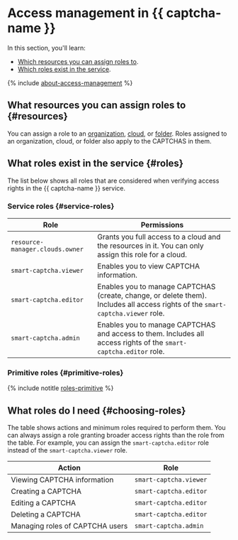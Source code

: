 # Access management in {{ captcha-name }}

In this section, you'll learn:

* [Which resources you can assign roles to](#resources).
* [Which roles exist in the service](#roles).

{% include [about-access-management](../../_includes/iam/about-access-management.md) %}


## What resources you can assign roles to {#resources}

You can assign a role to an [organization](../../organization/index.yaml), [cloud](../../resource-manager/concepts/resources-hierarchy.md#cloud), or [folder](../../resource-manager/concepts/resources-hierarchy.md#folder). Roles assigned to an organization, cloud, or folder also apply to the CAPTCHAS in them.


## What roles exist in the service {#roles}

The list below shows all roles that are considered when verifying access rights in the {{ captcha-name }} service.


### Service roles {#service-roles}

| Role | Permissions |
----- | -----
| `resource-manager.clouds.owner` | Grants you full access to a cloud and the resources in it. You can only assign this role for a cloud. |
| `smart-captcha.viewer` | Enables you to view CAPTCHA information. |
| `smart-captcha.editor` | Enables you to manage CAPTCHAS (create, change, or delete them). Includes all access rights of the `smart-captcha.viewer` role. |
| `smart-captcha.admin` | Enables you to manage CAPTCHAS and access to them. Includes all access rights of the `smart-captcha.editor` role. |


### Primitive roles {#primitive-roles}

{% include notitle [roles-primitive](../../_includes/roles-primitive.md) %}


## What roles do I need {#choosing-roles}

The table shows actions and minimum roles required to perform them. You can always assign a role granting broader access rights than the role from the table. For example, you can assign the `smart-captcha.editor` role instead of the `smart-captcha.viewer` role.

| Action | Role |
----- | -----
| Viewing CAPTCHA information | `smart-captcha.viewer` |
| Creating a CAPTCHA | `smart-captcha.editor` |
| Editing a CAPTCHA | `smart-captcha.editor` |
| Deleting a CAPTCHA | `smart-captcha.editor` |
| Managing roles of CAPTCHA users | `smart-captcha.admin` |
